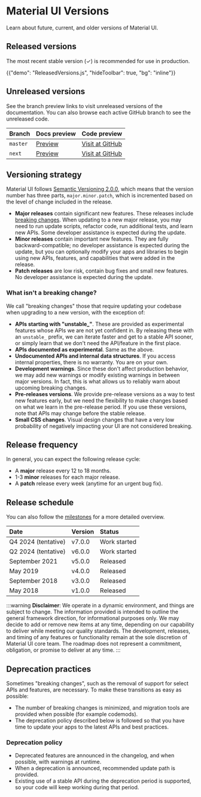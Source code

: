 # Material UI Versions

<p class="description">Learn about future, current, and older versions of Material UI.</p>

## Released versions

The most recent stable version (✓) is recommended for use in production.

{{"demo": "ReleasedVersions.js", "hideToolbar": true, "bg": "inline"}}

## Unreleased versions

See the branch preview links to visit unreleased versions of the documentation.
You can also browse each active GitHub branch to see the unreleased code.

| Branch   | Docs preview                                      | Code preview                                                      |
| :------- | :------------------------------------------------ | :---------------------------------------------------------------- |
| `master` | [Preview](https://material-ui.netlify.app/)       | [Visit at GitHub](https://github.com/mui/material-ui/tree/master) |
| `next`   | [Preview](https://next--material-ui.netlify.app/) | [Visit at GitHub](https://github.com/mui/material-ui/tree/next)   |

## Versioning strategy

Material UI follows [Semantic Versioning 2.0.0](https://semver.org/), which means that the version number has three parts, `major.minor.patch`, which is incremented based on the level of change included in the release.

- **Major releases** contain significant new features.
  These releases include [breaking changes](#what-doesnt-count-as-a-breaking-change).
  When updating to a new major release, you may need to run update scripts, refactor code, run additional tests, and learn new APIs.
  Some developer assistance is expected during the update.
- **Minor releases** contain important new features.
  They are fully backward-compatible; no developer assistance is expected during the update, but you can optionally modify your apps and libraries to begin using new APIs, features, and capabilities that were added in the release.
- **Patch releases** are low risk, contain bug fixes and small new features.
  No developer assistance is expected during the update.

### What isn't a breaking change?

We call "breaking changes" those that require updating your codebase when upgrading to a new version, with the exception of:

- **APIs starting with "unstable\_"**. These are provided as experimental features whose APIs we are not yet confident in.
  By releasing these with an `unstable_` prefix, we can iterate faster and get to a stable API sooner, or simply learn that we don't need the API/feature in the first place.
- **APIs documented as experimental**. Same as the above.
- **Undocumented APIs and internal data structures**. If you access internal properties, there is no warranty. You are on your own.
- **Development warnings**. Since these don't affect production behavior, we may add new warnings or modify existing warnings in between major versions.
  In fact, this is what allows us to reliably warn about upcoming breaking changes.
- **Pre-releases versions**. We provide pre-release versions as a way to test new features early, but we need the flexibility to make changes based on what we learn in the pre-release period.
  If you use these versions, note that APIs may change before the stable release.
- **Small CSS changes**. Visual design changes that have a very low probability of negatively impacting your UI are not considered breaking.

## Release frequency

In general, you can expect the following release cycle:

- A **major** release every 12 to 18 months.
- 1-3 **minor** releases for each major release.
- A **patch** release every week (anytime for an urgent bug fix).

## Release schedule

You can also follow the [milestones](https://github.com/mui/material-ui/milestones) for a more detailed overview.

| Date                | Version | Status       |
| :------------------ | :------ | :----------- |
| Q4 2024 (tentative) | v7.0.0  | Work started |
| Q2 2024 (tentative) | v6.0.0  | Work started |
| September 2021      | v5.0.0  | Released     |
| May 2019            | v4.0.0  | Released     |
| September 2018      | v3.0.0  | Released     |
| May 2018            | v1.0.0  | Released     |

:::warning
**Disclaimer**: We operate in a dynamic environment, and things are subject to change. The information provided is intended to outline the general framework direction, for informational purposes only. We may decide to add or remove new items at any time, depending on our capability to deliver while meeting our quality standards. The development, releases, and timing of any features or functionality remain at the sole discretion of Material UI core team. The roadmap does not represent a commitment, obligation, or promise to deliver at any time.
:::

## Deprecation practices

Sometimes "breaking changes", such as the removal of support for select APIs and features, are necessary.
To make these transitions as easy as possible:

- The number of breaking changes is minimized, and migration tools are provided when possible (for example codemods).
- The deprecation policy described below is followed so that you have time to update your apps to the latest APIs and best practices.

### Deprecation policy

- Deprecated features are announced in the changelog, and when possible, with warnings at runtime.
- When a deprecation is announced, recommended update path is provided.
- Existing use of a stable API during the deprecation period is supported, so your code will keep working during that period.
